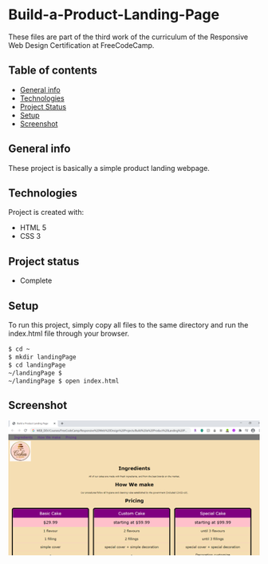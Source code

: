 # Build-a-Product-Landing-Page
These files are part of the third work of the curriculum of the Responsive Web Design Certification at FreeCodeCamp.

## Table of contents
* [General info](#general-info)
* [Technologies](#technologies)
* [Project Status](#project-status)
* [Setup](#setup)
* [Screenshot](#screenshot)

## General info
These project is basically a simple product landing webpage.
	
## Technologies
Project is created with:
* HTML 5
* CSS 3

## Project status
* Complete
	
## Setup
To run this project, simply copy all files to the same directory and run the index.html file through your browser.

```
$ cd ~
$ mkdir landingPage
$ cd landingPage
~/landingPage $
~/landingPage $ open index.html
```

## Screenshot
![Alt text](/images/landingPage-screenShot.png?raw=true)

